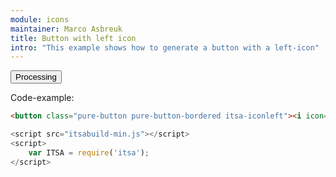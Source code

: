```yaml
---
module: icons
maintainer: Marco Asbreuk
title: Button with left icon
intro: "This example shows how to generate a button with a left-icon"
---
```


<button class="pure-button pure-button-bordered itsa-iconleft"><i icon="grid-anim"></i> Processing</button>

<p class="spaced">Code-example:</p>

```html
<button class="pure-button pure-button-bordered itsa-iconleft"><i icon="grid-anim"></i> Processing</button>
```

```js
<script src="itsabuild-min.js"></script>
<script>
    var ITSA = require('itsa');
</script>
```

<script src="../../dist/itsabuild-min.js"></script>
<script>
    var ITSA = require('itsa');
</script>
